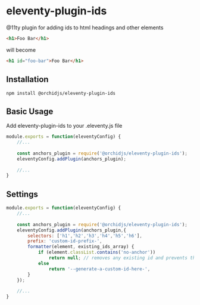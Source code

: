 # eleventy-plugin-ids

@11ty plugin for adding ids to html headings and other elements

```html
<h1>Foo Bar</h1>
```
will become

```html
<h1 id="foo-bar">Foo Bar</h1>
```

## Installation

```
npm install @orchidjs/eleventy-plugin-ids
```

## Basic Usage

Add eleventy-plugin-ids to your .eleventy.js file
```js
module.exports = function(eleventyConfig) {
	//...
	
	const anchors_plugin = require('@orchidjs/eleventy-plugin-ids');
	eleventyConfig.addPlugin(anchors_plugin);
	
	//...
}
```


## Settings

```js
module.exports = function(eleventyConfig) {
	//...
	
	const anchors_plugin = require('@orchidjs/eleventy-plugin-ids');
	eleventyConfig.addPlugin(anchors_plugin,{
		selectors: ['h1','h2','h3','h4','h5','h6'],
		prefix: 'custom-id-prefix-',
		formatter(element, existing_ids_array) {
			if (element.classList.contains('no-anchor'))
				return null; // removes any existing id and prevents the formatter from creating a new one
			else
				return '--generate-a-custom-id-here-',
		}
	});
	
	//...
}
```
